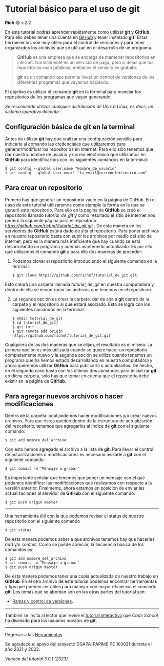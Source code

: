 # Tutorial básico para el uso de **git**

**Rich** :smile: v.2.2

En este tutorial podrás aprender rápidamente como utilizar **git** y **GitHub**. Para ello debes tener una cuenta en [GitHub](https://github.com) y tener instalado **git**. Estas herramientas son muy útiles para el control de versiones y para tener organizados los archivos que se utilizan en el desarrollo de un programa.

> **GitHub** es una empresa que se encarga de mantener repositorios en internet. Normalmente es un servicio de paga, pero si dejas que tus repositorios sean públicos, entonces el servicio es gratuito.
>
> **git** es un comando que permite llevar un control de versiones de los diferentes programas que vayamos haciendo.

El objetivo es utilizar el comando **git** en la terminal para manejar los repositorios de los programas que vayan generando.

*Se recomienda utilizar cualquier distribución de Unix o Linux, es decir, un sistema operativo decente.*

## Configuración básica de **git** en la terminal

Antes de utilizar **git** hay que realizar una configuración sencilla para indicarle al comando las credenciales que utilizaremos para generar/modificar los repositorios en internet. Para ello sólo tenemos que dar nuestro nombre de usuario y correo electrónico que utilizamos en **GitHub** para identificarnos con los siguientes comandos en la terminal: 

```
$ git config --global user.name "Nombre_de_usuario"
$ git config --global user.email "tu_email@correoelectronico.com"
```

## Para crear un repositorio

Primero hay que generar un repositorio vacío en la página de GitHub. En el caso de este tutorial utilizaremos como ejemplo la forma en la que se generó este repositorio. Para ello en la página de **GitHub** se creó el repositorio llamado *tutorial_de_git* y como resultado el sitio de internet nos generó la siguiente página para el repositorio: *https://github.com/richmf/tutorial_de_git.git* . De esta manera en los servidores de **GitHub** estará dado de alta el repositorio. Para poner archivos en nuestro repositorio basta con subir los archivos por medio del sitio de internet, pero es la manera más ineficiente que hay cuando se está desarrollando un programa y además mantenerlo actualizado. Es por ello que utilizamos el comando **git** y para ello dos maneras de proceder:

1. Podemos clonar el repositorio introduciendo el siguiente comando en la terminal:
    ```
    $ git clone https://github.com/richmf/tutorial_de_git.git
    ```
Esto creará una carpeta llamada *tutorial_de_git* en nuestra computadora y dentro de ella se encontrarán los archivos que tenemos en el repositorio.

2. La segunda opción es crear la carpeta, dar de alta a **git** dentro de la carpeta y el repositorio al que estará asociado. Esto se logra con los siguientes comandos en la terminal:
    ```
    $ mkdir tutorial_de_git
    $ cd tutorial_de_git/
    $ git init
    $ git remote add origin https://github.com/richmf/tutorial_de_git.git
    ```

Cualquiera de las dos maneras que se elijan, el resultado es el mismo. La primera opción es más utilizada cuando se quiere hacer un repositorio completamente nuevo y la segunda opción se utiliza cuando tenemos un programa que ha hemos estado desarrollando en nuestra computadora y ahora queremos utilizar **GitHub** para publicarlo o actualizarlos. De hecho, en el segundo caso basta con los últimos dos comandos para inicializar **git** en dicha carpeta, sólo hay que tomar en cuenta que el repositorio debe existir en la página de **GitHub**.

## Para agregar nuevos archivos o hacer modificaciones

Dentro de la carpeta local podemos hacer modificaciones y/o crear nuevos archivos. Para que éstos queden dentro de la estructura de actualización del repositorio, tenemos que agregarlos al índice de **git** con el siguiente comando:
```
$ git add nombre_del_archivo
```
Con esto hemos agregado el archivo a la lista de **git**. Para llevar el control de actualizaciones o modificaciones es necesario avisarle a **git** con el siguiente comando:
```
$ git commit -m "Mensaje a grabar"
```
Es importante señalar que tenemos que poner un mensaje con el que podamos identificar las modificaciones que realizamos con respecto a la versión anterior. Finalmente, ahora estamos en posición de enviar las actualizaciones al servidor de **GitHub** con el siguiente comando:
```
$ git push origin master
```

***

Una herramienta útil con la que podemos revisar el status de nuestro repositorio con el siguiente comando
```
$ git status
```
De esta manera podemos saber a que archivos tenemos hay que hacerles *add* y/o *commit*. Como se puede apreciar, la secuencia básica de los comandos es:
```
$ git add nombre_del_archivo
$ git commit -m "Mensaje a grabar"
$ git push origin master
```

De esta manera podemos tener una copia actualizada de nuestro trabajo en **GitHub**. En el otro archivo de este tutorial podemos encontrar herramientas y tips que pueden ser útiles para manejar con mayor eficiencia el comando **git**. Los temas que se abordan son en las otras partes del tutorial son:

- [Ramas y control de versiones](https://github.com/richmf/tutorial_de_git/blob/master/Ramas.md).

---

También se invita al lector que revise el [tutorial interactivo](https://try.github.io) que *Code School* ha diseñado para los usuarios novatos de **git**.

---

Regresar a las [Herramientas](http://sistemas.fciencias.unam.mx/~rich/Herramientas/index.html)

Se agradece el apoyo del proyecto DGAPA-PAPIME PE 103021 durante el año 2021 y 2022. 

*Versión del tutorial 3.0.1 (2023)*
